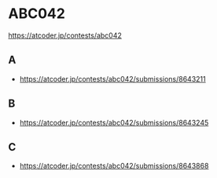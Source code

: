 # ABC042

https://atcoder.jp/contests/abc042

## A

- https://atcoder.jp/contests/abc042/submissions/8643211

## B

- https://atcoder.jp/contests/abc042/submissions/8643245

## C

- https://atcoder.jp/contests/abc042/submissions/8643868